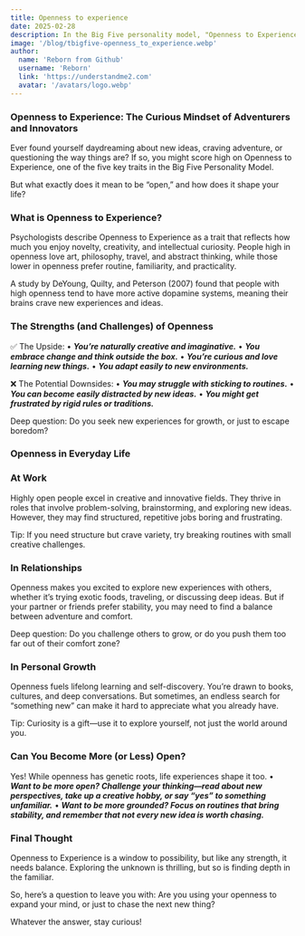 ```yaml
---
title: Openness to experience
date: 2025-02-28
description: In the Big Five personality model, "Openness to Experience" refers to the extent to which you are open-minded, imaginative, and willing to engage with new experiences.
image: '/blog/tbigfive-openness_to_experience.webp'
author:
  name: 'Reborn from Github'
  username: 'Reborn'
  link: 'https://understandme2.com'
  avatar: '/avatars/logo.webp'
---
```


### Openness to Experience: The Curious Mindset of Adventurers and Innovators

Ever found yourself daydreaming about new ideas, craving adventure, or questioning the way things are? If so, you might score high on Openness to Experience, one of the five key traits in the Big Five Personality Model.

But what exactly does it mean to be “open,” and how does it shape your life?

### What is Openness to Experience?

Psychologists describe Openness to Experience as a trait that reflects how much you enjoy novelty, creativity, and intellectual curiosity. People high in openness love art, philosophy, travel, and abstract thinking, while those lower in openness prefer routine, familiarity, and practicality.

A study by DeYoung, Quilty, and Peterson (2007) found that people with high openness tend to have more active dopamine systems, meaning their brains crave new experiences and ideas.

### The Strengths (and Challenges) of Openness

✅ The Upside:
	•	***You’re naturally creative and imaginative.***
	•	***You embrace change and think outside the box.***
	•	***You’re curious and love learning new things.***
	•	***You adapt easily to new environments.***

❌ The Potential Downsides:
	•	***You may struggle with sticking to routines.***
	•	***You can become easily distracted by new ideas.***
	•	***You might get frustrated by rigid rules or traditions.***

Deep question: Do you seek new experiences for growth, or just to escape boredom?

### Openness in Everyday Life

### At Work

Highly open people excel in creative and innovative fields. They thrive in roles that involve problem-solving, brainstorming, and exploring new ideas. However, they may find structured, repetitive jobs boring and frustrating.

Tip: If you need structure but crave variety, try breaking routines with small creative challenges.

### In Relationships

Openness makes you excited to explore new experiences with others, whether it’s trying exotic foods, traveling, or discussing deep ideas. But if your partner or friends prefer stability, you may need to find a balance between adventure and comfort.

Deep question: Do you challenge others to grow, or do you push them too far out of their comfort zone?

### In Personal Growth

Openness fuels lifelong learning and self-discovery. You’re drawn to books, cultures, and deep conversations. But sometimes, an endless search for “something new” can make it hard to appreciate what you already have.

Tip: Curiosity is a gift—use it to explore yourself, not just the world around you.

### Can You Become More (or Less) Open?

Yes! While openness has genetic roots, life experiences shape it too.
	•	***Want to be more open? Challenge your thinking—read about new perspectives, take up a creative hobby, or say “yes” to something unfamiliar.***
	•	***Want to be more grounded? Focus on routines that bring stability, and remember that not every new idea is worth chasing.***

### Final Thought

Openness to Experience is a window to possibility, but like any strength, it needs balance. Exploring the unknown is thrilling, but so is finding depth in the familiar.

So, here’s a question to leave you with: Are you using your openness to expand your mind, or just to chase the next new thing?

Whatever the answer, stay curious! 
